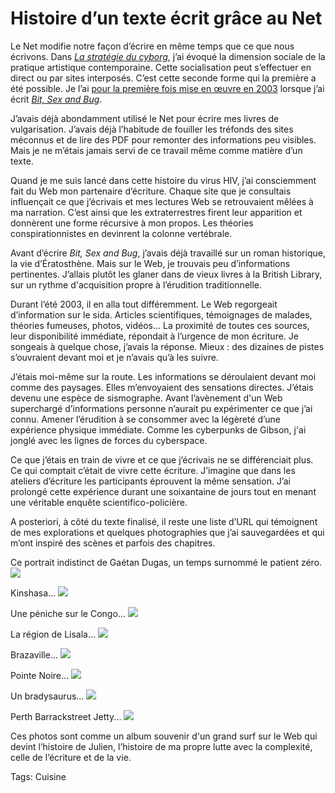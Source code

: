 # Histoire d’un texte écrit grâce au Net

Le Net modifie notre façon d’écrire en même temps que ce que nous écrivons. Dans [*La stratégie du cyborg*](http://blog.tcrouzet.com/la-strategie-du-cyborg/), j’ai évoqué la dimension sociale de la pratique artistique contemporaine. Cette socialisation peut s’effectuer en direct ou par sites interposés. C’est cette seconde forme qui la première a été possible. Je l’ai [pour la première fois mise en œuvre en 2003](http://blog.tcrouzet.com/2011/01/20/bit-sex-and-bug/) lorsque j’ai écrit [*Bit, Sex and Bug*](http://blog.tcrouzet.com/bit-sex-and-bug/).

J’avais déjà abondamment utilisé le Net pour écrire mes livres de vulgarisation. J’avais déjà l’habitude de fouiller les tréfonds des sites méconnus et de lire des PDF pour remonter des informations peu visibles. Mais je ne m’étais jamais servi de ce travail même comme matière d’un texte.

Quand je me suis lancé dans cette histoire du virus HIV, j’ai consciemment fait du Web mon partenaire d’écriture. Chaque site que je consultais influençait ce que j’écrivais et mes lectures Web se retrouvaient mêlées à ma narration. C’est ainsi que les extraterrestres firent leur apparition et donnèrent une forme récursive à mon propos. Les théories conspirationnistes en devinrent la colonne vertébrale.

Avant d’écrire *Bit, Sex and Bug*, j’avais déjà travaillé sur un roman historique, la vie d’Ératosthène. Mais sur le Web, je trouvais peu d’informations pertinentes. J’allais plutôt les glaner dans de vieux livres à la British Library, sur un rythme d'acquisition propre à l’érudition traditionnelle.

Durant l’été 2003, il en alla tout différemment. Le Web regorgeait d’information sur le sida. Articles scientifiques, témoignages de malades, théories fumeuses, photos, vidéos… La proximité de toutes ces sources, leur disponibilité immédiate, répondait à l’urgence de mon écriture. Je songeais à quelque chose, j’avais la réponse. Mieux : des dizaines de pistes s’ouvraient devant moi et je n’avais qu’à les suivre.

J’étais moi-même sur la route. Les informations se déroulaient devant moi comme des paysages. Elles m’envoyaient des sensations directes. J’étais devenu une espèce de sismographe. Avant l’avènement d'un Web superchargé d’informations personne n’aurait pu expérimenter ce que j’ai connu. Amener l’érudition à se consommer avec la légèreté d’une expérience physique immédiate. Comme les cyberpunks de Gibson, j'ai jonglé avec les lignes de forces du cyberspace.

Ce que j’étais en train de vivre et ce que j’écrivais ne se différenciait plus. Ce qui comptait c’était de vivre cette écriture. J’imagine que dans les ateliers d’écriture les participants éprouvent la même sensation. J’ai prolongé cette expérience durant une soixantaine de jours tout en menant une véritable enquête scientifico-policière.

A posteriori, à côté du texte finalisé, il reste une liste d’URL qui témoignent de mes explorations et quelques photographies que j’ai sauvegardées et qui m’ont inspiré des scènes et parfois des chapitres.

Ce portrait indistinct de Gaétan Dugas, un temps surnommé le patient zéro.
![](http://blog.tcrouzet.comhttps://tcrouzet.com/images_tc/2011/01/gaetan_dugas.jpg)

Kinshasa...
![](http://blog.tcrouzet.comhttps://tcrouzet.com/images_tc/2011/01/congo_kinshasha1.jpg)

Une péniche sur le Congo...
![](http://blog.tcrouzet.comhttps://tcrouzet.com/images_tc/2011/01/congo1-450x297.jpg)

La région de Lisala...
![](http://blog.tcrouzet.comhttps://tcrouzet.com/images_tc/2011/01/lisala-450x318.jpg)

Brazaville...
![](http://blog.tcrouzet.comhttps://tcrouzet.com/images_tc/2011/01/brazzaville2-450x418.gif)

Pointe Noire...
![](http://blog.tcrouzet.comhttps://tcrouzet.com/images_tc/2011/01/pointenoire1.gif)

Un bradysaurus...
![](http://blog.tcrouzet.comhttps://tcrouzet.com/images_tc/2011/01/bradysaurus2.jpg)

Perth Barrackstreet Jetty...
![](http://blog.tcrouzet.comhttps://tcrouzet.com/images_tc/2011/01/Perth_barrackst-jetty.jpg)

Ces photos sont comme un album souvenir d'un grand surf sur le Web qui devint l’histoire de Julien, l’histoire de ma propre lutte avec la complexité, celle de l’écriture et de la vie.

Tags: Cuisine